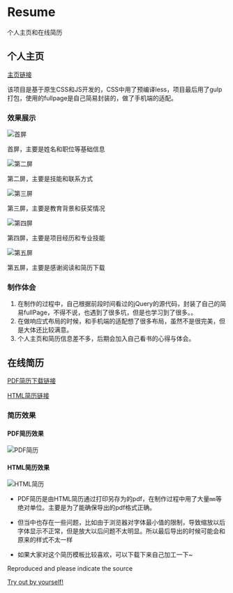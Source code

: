 # Resume

个人主页和在线简历

## 个人主页

[主页链接](http://www.qzhang.com.cn)

该项目是基于原生CSS和JS开发的，CSS中用了预编译less，项目最后用了gulp打包，使用的fullpage是自己简易封装的，做了手机端的适配。

### 效果展示

![首屏](https://github.com/sumAlbert/resume/blob/master/web/source/display/Resume1.png?raw=true)

首屏，主要是姓名和职位等基础信息

![第二屏](https://github.com/sumAlbert/resume/blob/master/web/source/display/Resume2.png?raw=true)

第二屏，主要是技能和联系方式


![第三屏](https://github.com/sumAlbert/resume/blob/master/web/source/display/Resume3.png?raw=true)

第三屏，主要是教育背景和获奖情况

![第四屏](https://github.com/sumAlbert/resume/blob/master/web/source/display/Resume4.png?raw=true)

第四屏，主要是项目经历和专业技能

![第五屏](https://github.com/sumAlbert/resume/blob/master/web/source/display/Resume5.png?raw=true)

第五屏，主要是感谢阅读和简历下载

### 制作体会

1. 在制作的过程中，自己根据前段时间看过的jQuery的源代码，封装了自己的简易fullPage，不得不说，也遇到了很多坑，但是也学习到了很多。。
2. 在做响应式布局的时候，和手机端的适配想了很多布局，虽然不是很完美，但是大体还比较满意。
3. 个人主页和简历信息差不多，后期会加入自己看书的心得与体会。


## 在线简历 

[PDF简历下载链接](http://www.qzhang.com.cn/source/pdf/Web%20Front-End%20Qi%20Zhang.pdf)

[HTML简历链接](http://www.qzhang.com.cn/resume.html)


### 简历效果

#### PDF简历效果

![PDF简历](https://github.com/sumAlbert/resume/blob/master/web/source/display/Resume7.png?raw=true)

#### HTML简历效果

![HTML简历](https://github.com/sumAlbert/resume/blob/master/web/source/display/Resume6.png?raw=true)

- PDF简历是由HTML简历通过打印另存为的pdf，在制作过程中用了大量`mm`等绝对单位。主要是为了能确保导出的pdf格式正确。  

- 但当中也存在一些问题，比如由于浏览器对字体最小值的限制，导致缩放以后字体显示不正常，但是放大以后问题不太明显。所以最后导出的时候可能会和原来的样式不太一样

- 如果大家对这个简历模板比较喜欢，可以下载下来自己加工一下~


Reproduced and please indicate the source


[Try out by yourself!](https://github.com/sumAlbert/resume/archive/master.zip)






